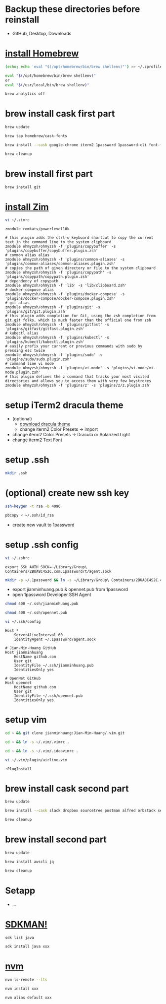 # Backup these directories before reinstall
* GitHub, Desktop, Downloads

# [install Homebrew](https://brew.sh/index)
```bash
(echo; echo 'eval "$(/opt/homebrew/bin/brew shellenv)"') >> ~/.zprofile
```
```bash
eval "$(/opt/homebrew/bin/brew shellenv)"
or
eval "$(/usr/local/bin/brew shellenv)"
```
```bash
brew analytics off
```

# brew install cask first part
```bash
brew update
```
```bash
brew tap homebrew/cask-fonts
```
```bash
brew install --cask google-chrome iterm2 1password 1password-cli font-fira-code
```
```bash
brew cleanup
```

# brew install first part
```bash
brew install git
```

# [install Zim](https://github.com/zimfw/zimfw)
```bash
vi ~/.zimrc
```
```
zmodule romkatv/powerlevel10k

# this plugin adds the ctrl-o keyboard shortcut to copy the current text in the command line to the system clipboard
zmodule ohmyzsh/ohmyzsh -f 'plugins/copybuffer' -s 'plugins/copybuffer/copybuffer.plugin.zsh'
# common alias alias
zmodule ohmyzsh/ohmyzsh -f 'plugins/common-aliases' -s 'plugins/common-aliases/common-aliases.plugin.zsh'
# copies the path of given directory or file to the system clipboard
zmodule ohmyzsh/ohmyzsh -f 'plugins/copypath' -s 'plugins/copypath/copypath.plugin.zsh'
# dependency of copypath
zmodule ohmyzsh/ohmyzsh -f 'lib' -s 'lib/clipboard.zsh'
# docker-compose alias
zmodule ohmyzsh/ohmyzsh -f 'plugins/docker-compose' -s 'plugins/docker-compose/docker-compose.plugin.zsh'
# git alias
zmodule ohmyzsh/ohmyzsh -f 'plugins/git' -s 'plugins/git/git.plugin.zsh'
# this plugin adds completion for Git, using the zsh completion from git.git folks, which is much faster than the official one from zsh
zmodule ohmyzsh/ohmyzsh -f 'plugins/gitfast' -s 'plugins/gitfast/gitfast.plugin.zsh'
# kubectl alias
zmodule ohmyzsh/ohmyzsh -f 'plugins/kubectl' -s 'plugins/kubectl/kubectl.plugin.zsh'
# easily prefix your current or previous commands with sudo by pressing esc twice
zmodule ohmyzsh/ohmyzsh -f 'plugins/sudo' -s 'plugins/sudo/sudo.plugin.zsh'
# command line vi mode
zmodule ohmyzsh/ohmyzsh -f 'plugins/vi-mode' -s 'plugins/vi-mode/vi-mode.plugin.zsh'
# this plugin defines the z command that tracks your most visited directories and allows you to access them with very few keystrokes
zmodule ohmyzsh/ohmyzsh -f 'plugins/z' -s 'plugins/z/z.plugin.zsh'
```

# setup iTerm2 dracula theme
* (optional)
  * [download dracula theme](https://github.com/dracula/iterm/blob/master/INSTALL.md)
  * change iterm2 Color Presets -> import
* change iterm2 Color Presets -> Dracula or Solarized Light
* change iterm2 Text Font

# setup .ssh
```bash
mkdir .ssh
```

# (optional) create new ssh key
```bash
ssh-keygen -t rsa -b 4096
```
```bash
pbcopy < ~/.ssh/id_rsa
```
* create new vault to 1password

# setup .ssh config
```bash
vi ~/.zshrc
```
```
export SSH_AUTH_SOCK=~/Library/Group\ Containers/2BUA8C4S2C.com.1password/t/agent.sock
```
```bash
mkdir -p ~/.1password && ln -s ~/Library/Group\ Containers/2BUA8C4S2C.com.1password/t/agent.sock ~/.1password/agent.sock
```
* export jianminhuang.pub & opennet.pub from 1password
* open 1password Developer SSH Agent
```bash
chmod 400 ~/.ssh/jianminhuang.pub
```
```bash
chmod 400 ~/.ssh/opennet.pub
```
```bash
vi ~/.ssh/config
```
```
Host *
    ServerAliveInterval 60
    IdentityAgent ~/.1password/agent.sock

# Jian-Min-Huang GitHub
Host jianminhuang
    HostName github.com
    User git
    IdentityFile ~/.ssh/jianminhuang.pub
    IdentitiesOnly yes

# OpenNet GitHub
Host opennet
    HostName github.com
    User git
    IdentityFile ~/.ssh/opennet.pub
    IdentitiesOnly yes
```

# setup vim
```bash
cd ~ && git clone jianminhuang:Jian-Min-Huang/.vim.git
```
```bash
cd ~ && ln -s ~/.vim/.vimrc .
```
```bash
cd ~ && ln -s ~/.vim/.ideavimrc .
```
```bash
vi ~/.vim/plugin/airline.vim
```
```
:PlugInstall
```

# brew install cask second part
```bash
brew update
```
```bash
brew install --cask slack dropbox sourcetree postman alfred orbstack setapp jetbrains-toolbox tunnelblick discord figma mongodb-compass obsidian redisinsight
```
```bash
brew cleanup
```

# brew install second part
```bash
brew update
```
```bash
brew install awscli jq
```
```bash
brew cleanup
```

# Setapp
* ...

# [SDKMAN!](https://sdkman.io/install)
```bash
sdk list java
```
```bash
sdk install java xxx
```

# [nvm](https://github.com/nvm-sh/nvm#installing-and-updating)
```bash
nvm ls-remote --lts
```
```bash
nvm install xxx
```
```bash
nvm alias default xxx
```
